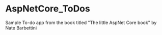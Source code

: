 # AspNetCore_ToDos

Sample To-do app from the book titled "The little AspNet Core book" by Nate Barbettini
